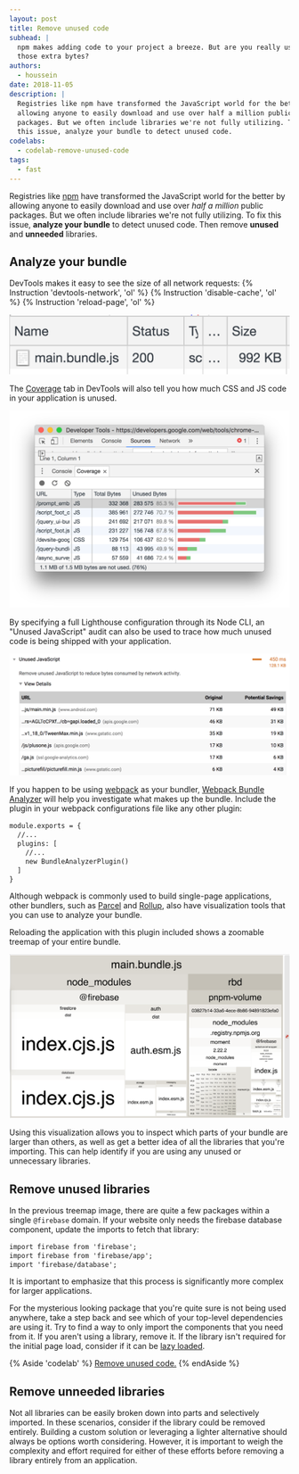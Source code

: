 ```yaml
---
layout: post
title: Remove unused code
subhead: |
  npm makes adding code to your project a breeze. But are you really using all
  those extra bytes?
authors:
  - houssein
date: 2018-11-05
description: |
  Registries like npm have transformed the JavaScript world for the better by
  allowing anyone to easily download and use over half a million public
  packages. But we often include libraries we're not fully utilizing. To fix
  this issue, analyze your bundle to detect unused code.
codelabs:
  - codelab-remove-unused-code
tags:
  - fast
---
```


Registries like [npm](https://docs.npmjs.com/getting-started/what-is-npm) have
transformed the JavaScript world for the better by allowing anyone to easily
download and use over _half a million_ public packages. But we often include
libraries we're not fully utilizing. To fix this issue, **analyze your bundle**
to detect unused code. Then remove **unused** and **unneeded** libraries.

## Analyze your bundle

DevTools makes it easy to see the size of all network requests:
{% Instruction 'devtools-network', 'ol' %}
{% Instruction 'disable-cache', 'ol' %}
{% Instruction 'reload-page', 'ol' %}

<img class="w-screenshot" src="./bundle.png" alt="Network panel with bundle request">

The [Coverage](https://developers.google.com/web/updates/2017/04/devtools-release-notes#coverage)
tab in DevTools will also tell you how much CSS and JS code in your application
is unused.

<img class="w-screenshot w-screenshot--filled" src="./devtools-sources.png" alt="Code Coverage in DevTools">

By specifying a full Lighthouse configuration through its Node CLI, an "Unused
JavaScript" audit can also be used to trace how much unused code is being
shipped with your application.

<img class="w-screenshot" src="./unused-js.png" alt="Lighthouse Unused JS Audit">

If you happen to be using [webpack](https://webpack.js.org/) as your bundler,
[Webpack Bundle Analyzer](https://github.com/webpack-contrib/webpack-bundle-analyzer)
will help you investigate what makes up the bundle. Include the plugin in your
webpack configurations file like any other plugin:

```js/4
module.exports = {
  //...
  plugins: [
    //...
    new BundleAnalyzerPlugin()
  ]
}
```

Although webpack is commonly used to build single-page applications, other
bundlers, such as [Parcel](https://parceljs.org/) and
[Rollup](https://rollupjs.org/guide/en), also have visualization tools that you
can use to analyze your bundle.

Reloading the application with this plugin included shows a zoomable treemap of
your entire bundle.

![Webpack Bundle Analyzer](./bundle-view.png)

Using this visualization allows you to inspect which parts of your bundle are
larger than others, as well as get a better idea of all the libraries that
you're importing. This can help identify if you are using any unused or
unnecessary libraries.

## Remove unused libraries

In the previous treemap image, there are quite a few packages within a single
`@firebase` domain. If your website only needs the firebase database component,
update the imports to fetch that library:

```js/1-2/0
import firebase from 'firebase';
import firebase from 'firebase/app';
import 'firebase/database';
```

It is important to emphasize that this process is significantly more complex for
larger applications.

For the mysterious looking package that you're quite sure is not being used
anywhere, take a step back and see which of your top-level dependencies are
using it. Try to find a way to only import the components that you need from it.
If you aren't using a library, remove it.  If the library isn't required for the
initial page load, consider if it can be [lazy loaded](/reduce-javascript-payloads-with-code-splitting).

{% Aside 'codelab' %}
[Remove unused code.](/codelab-remove-unused-code)
{% endAside %}

## Remove unneeded libraries

Not all libraries can be easily broken down into parts and selectively imported.
In these scenarios, consider if the library could be removed entirely. Building
a custom solution or leveraging a lighter alternative should always be options
worth considering. However, it is important to weigh the complexity and effort
required for either of these efforts before removing a library entirely from an
application.
